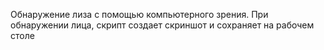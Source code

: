 Обнаружение лиза с помощью компьютерного зрения. При обнаружении лица, скрипт создает скриншот и сохраняет на рабочем столе
